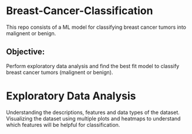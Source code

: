 # Breast-Cancer-Classification
This repo consists of a ML model for classifying breast cancer tumors into malignent or benign.

## Objective:
Perform exploratory data analysis and find the best fit model to classify breast cancer tumors (malignent or benign). 

# Exploratory Data Analysis
Understanding the descriptions, features and data types of the dataset. Visualizing the dataset using multiple plots and heatmaps to understand which features will be helpful for classification. 

